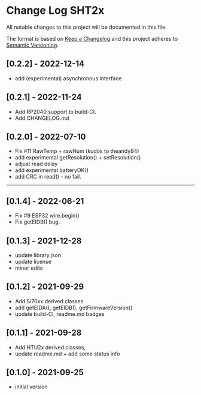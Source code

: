 # Change Log SHT2x

All notable changes to this project will be documented in this file.

The format is based on [Keep a Changelog](http://keepachangelog.com/)
and this project adheres to [Semantic Versioning](http://semver.org/).


## [0.2.2] - 2022-12-14
- add (experimental) asynchronous interface


## [0.2.1] - 2022-11-24
- Add RP2040 support to build-CI.
- Add CHANGELOG.md

## [0.2.0] - 2022-07-10
- Fix #11 RawTemp + rawHum (kudos to theandy94)
- add experimental getResolution() + setResolution()
- adjust read delay
- add experimental batteryOK()
- add CRC in read() - no fail.

----

## [0.1.4] - 2022-06-21
- Fix #9 ESP32 wire.begin()
- Fix getEIDB() bug.

## [0.1.3] - 2021-12-28
- update library.json 
- update license
- minor edits

## [0.1.2] - 2021-09-29  
- Add Si70xx derived classes
- add getEIDA(), getEIDB(), getFirmwareVersion()
- update build-CI, readme.md badges

## [0.1.1] - 2021-09-28  
- Add HTU2x derived classes,
- update readme.md + add some status info

## [0.1.0] - 2021-09-25
- initial version

